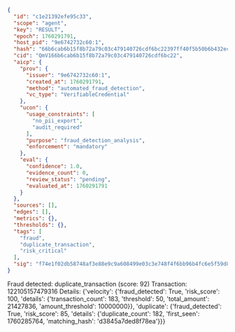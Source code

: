 ```json
{
  "id": "c1e21392efe95c33",
  "scope": "agent",
  "key": "RESULT",
  "epoch": 1760291791,
  "host_pid": "9e6742732c60:1",
  "hash": "66b6cab6b15f8b72a79c03c479140726cdf6bc22397ff40f5b50b6b432ec8a82",
  "cid": "QmV166b6cab6b15f8b72a79c03c479140726cdf6bc22",
  "aicp": {
    "prov": {
      "issuer": "9e6742732c60:1",
      "created_at": 1760291791,
      "method": "automated_fraud_detection",
      "vc_type": "VerifiableCredential"
    },
    "ucon": {
      "usage_constraints": [
        "no_pii_export",
        "audit_required"
      ],
      "purpose": "fraud_detection_analysis",
      "enforcement": "mandatory"
    },
    "eval": {
      "confidence": 1.0,
      "evidence_count": 0,
      "review_status": "pending",
      "evaluated_at": 1760291791
    }
  },
  "sources": [],
  "edges": [],
  "metrics": {},
  "thresholds": {},
  "tags": [
    "fraud",
    "duplicate_transaction",
    "risk_critical"
  ],
  "sig": "f74e1f02db58748af3e88e9c9a608499e03c3e748f4f6bb96b4fc6e5f59d8a1a"
}
```

Fraud detected: duplicate_transaction (score: 92)
Transaction: 122105157479316
Details: {'velocity': {'fraud_detected': True, 'risk_score': 100, 'details': {'transaction_count': 183, 'threshold': 50, 'total_amount': 21427836, 'amount_threshold': 10000000}}, 'duplicate': {'fraud_detected': True, 'risk_score': 85, 'details': {'duplicate_count': 182, 'first_seen': 1760285764, 'matching_hash': 'd3845a7ded8f78ea'}}}